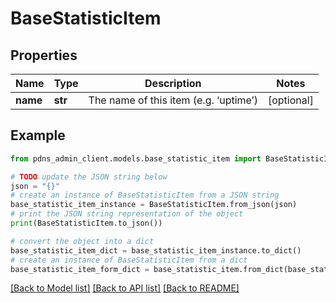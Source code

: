 # BaseStatisticItem


## Properties

Name | Type | Description | Notes
------------ | ------------- | ------------- | -------------
**name** | **str** | The name of this item (e.g. ‘uptime’) | [optional] 

## Example

```python
from pdns_admin_client.models.base_statistic_item import BaseStatisticItem

# TODO update the JSON string below
json = "{}"
# create an instance of BaseStatisticItem from a JSON string
base_statistic_item_instance = BaseStatisticItem.from_json(json)
# print the JSON string representation of the object
print(BaseStatisticItem.to_json())

# convert the object into a dict
base_statistic_item_dict = base_statistic_item_instance.to_dict()
# create an instance of BaseStatisticItem from a dict
base_statistic_item_form_dict = base_statistic_item.from_dict(base_statistic_item_dict)
```
[[Back to Model list]](../README.md#documentation-for-models) [[Back to API list]](../README.md#documentation-for-api-endpoints) [[Back to README]](../README.md)


